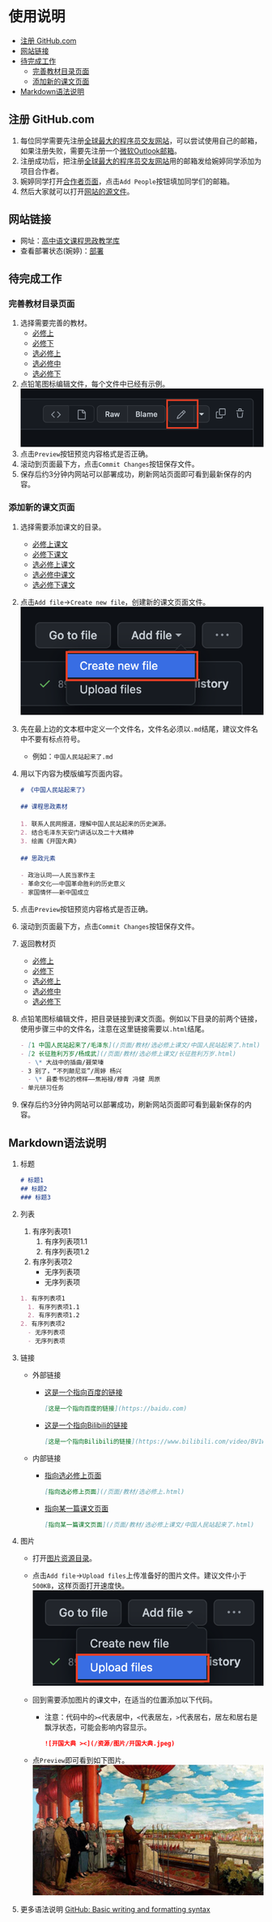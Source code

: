 # 使用说明

- [注册 GitHub.com](#注册-githubcom)
- [网站链接](#网站链接)
- [待完成工作](#待完成工作)
  - [完善教材目录页面](#完善教材目录页面)
  - [添加新的课文页面](#添加新的课文页面)
- [Markdown语法说明](#markdown语法说明)

## 注册 GitHub.com

1. 每位同学需要先注册[全球最大的程序员交友网站](https://github.com/)，可以尝试使用自己的邮箱，如果注册失败，需要先注册一个[微软Outlook邮箱](https://outlook.com/)。
2. 注册成功后，把注册[全球最大的程序员交友网站](https://github.com/)用的邮箱发给婉婷同学添加为项目合作者。
3. 婉婷同学打开[合作者页面](https://github.com/WongYunTing/WongYunTing.github.io/settings/access)，点击`Add People`按钮填加同学们的邮箱。
4. 然后大家就可以打开[网站的源文件](https://github.com/WongYunTing/WongYunTing.github.io)。

## 网站链接

- 网址：[高中语文课程思政教学库](https://wongyunting.github.io/)
- 查看部署状态(婉婷)：[部署](https://github.com/WongYunTing/WongYunTing.github.io/settings/pages)

## 待完成工作

### 完善教材目录页面

1. 选择需要完善的教材。
   - [必修上](https://github.com/WongYunTing/WongYunTing.github.io/blob/main/%E9%A1%B5%E9%9D%A2/%E6%95%99%E6%9D%90/%E5%BF%85%E4%BF%AE%E4%B8%8A.md)
   - [必修下](https://github.com/WongYunTing/WongYunTing.github.io/blob/main/%E9%A1%B5%E9%9D%A2/%E6%95%99%E6%9D%90/%E5%BF%85%E4%BF%AE%E4%B8%8B.md)
   - [选必修上](https://github.com/WongYunTing/WongYunTing.github.io/blob/main/%E9%A1%B5%E9%9D%A2/%E6%95%99%E6%9D%90/%E9%80%89%E5%BF%85%E4%BF%AE%E4%B8%8A.md)
   - [选必修中](https://github.com/WongYunTing/WongYunTing.github.io/blob/main/%E9%A1%B5%E9%9D%A2/%E6%95%99%E6%9D%90/%E9%80%89%E5%BF%85%E4%BF%AE%E4%B8%AD.md)
   - [选必修下](https://github.com/WongYunTing/WongYunTing.github.io/blob/main/%E9%A1%B5%E9%9D%A2/%E6%95%99%E6%9D%90/%E9%80%89%E5%BF%85%E4%BF%AE%E4%B8%8B.md)
2. 点铅笔图标编辑文件，每个文件中已经有示例。
  ![Pencil](/资源/图片/Pencil.png)
3. 点击`Preview`按钮预览内容格式是否正确。
4. 滚动到页面最下方，点击`Commit Changes`按钮保存文件。
5. 保存后约3分钟内网站可以部署成功，刷新网站页面即可看到最新保存的内容。

### 添加新的课文页面

1. 选择需要添加课文的目录。
   - [必修上课文](https://github.com/WongYunTing/WongYunTing.github.io/tree/main/%E9%A1%B5%E9%9D%A2/%E6%95%99%E6%9D%90/%E5%BF%85%E4%BF%AE%E4%B8%8A%E8%AF%BE%E6%96%87)
   - [必修下课文](https://github.com/WongYunTing/WongYunTing.github.io/tree/main/%E9%A1%B5%E9%9D%A2/%E6%95%99%E6%9D%90/%E5%BF%85%E4%BF%AE%E4%B8%8B%E8%AF%BE%E6%96%87)
   - [选必修上课文](https://github.com/WongYunTing/WongYunTing.github.io/tree/main/%E9%A1%B5%E9%9D%A2/%E6%95%99%E6%9D%90/%E9%80%89%E5%BF%85%E4%BF%AE%E4%B8%8A%E8%AF%BE%E6%96%87)
   - [选必修中课文](https://github.com/WongYunTing/WongYunTing.github.io/tree/main/%E9%A1%B5%E9%9D%A2/%E6%95%99%E6%9D%90/%E9%80%89%E5%BF%85%E4%BF%AE%E4%B8%AD%E8%AF%BE%E6%96%87)
   - [选必修下课文](https://github.com/WongYunTing/WongYunTing.github.io/tree/main/%E9%A1%B5%E9%9D%A2/%E6%95%99%E6%9D%90/%E9%80%89%E5%BF%85%E4%BF%AE%E4%B8%8B%E8%AF%BE%E6%96%87)
2. 点击`Add file`->`Create new file`，创建新的课文页面文件。
   ![Create new file](/资源/图片/Create_new_file.png)
3. 先在最上边的文本框中定义一个文件名，文件名必须以`.md`结尾，建议文件名中不要有标点符号。
   - 例如：`中国人民站起来了.md`
4. 用以下内容为模版编写页面内容。

   ```markdown
   # 《中国人民站起来了》

   ## 课程思政素材

   1. 联系人民网报道，理解中国人民站起来的历史渊源。
   2. 结合毛泽东天安门讲话以及二十大精神
   3. 绘画《开国大典》

   ## 思政元素

   - 政治认同——人民当家作主
   - 革命文化——中国革命胜利的历史意义
   - 家国情怀——新中国成立
   ```

5. 点击`Preview`按钮预览内容格式是否正确。
6. 滚动到页面最下方，点击`Commit Changes`按钮保存文件。
7. 返回教材页
   - [必修上](https://github.com/WongYunTing/WongYunTing.github.io/blob/main/%E9%A1%B5%E9%9D%A2/%E6%95%99%E6%9D%90/%E5%BF%85%E4%BF%AE%E4%B8%8A.md)
   - [必修下](https://github.com/WongYunTing/WongYunTing.github.io/blob/main/%E9%A1%B5%E9%9D%A2/%E6%95%99%E6%9D%90/%E5%BF%85%E4%BF%AE%E4%B8%8B.md)
   - [选必修上](https://github.com/WongYunTing/WongYunTing.github.io/blob/main/%E9%A1%B5%E9%9D%A2/%E6%95%99%E6%9D%90/%E9%80%89%E5%BF%85%E4%BF%AE%E4%B8%8A.md)
   - [选必修中](https://github.com/WongYunTing/WongYunTing.github.io/blob/main/%E9%A1%B5%E9%9D%A2/%E6%95%99%E6%9D%90/%E9%80%89%E5%BF%85%E4%BF%AE%E4%B8%AD.md)
   - [选必修下](https://github.com/WongYunTing/WongYunTing.github.io/blob/main/%E9%A1%B5%E9%9D%A2/%E6%95%99%E6%9D%90/%E9%80%89%E5%BF%85%E4%BF%AE%E4%B8%8B.md)
8. 点铅笔图标编辑文件，把目录链接到课文页面。例如以下目录的前两个链接，使用步骤三中的文件名，注意在这里链接需要以`.html`结尾。

   ```markdown
   - [1 中国人民站起来了/毛泽东](/页面/教材/选必修上课文/中国人民站起来了.html)
   - [2 长征胜利万岁/杨成武](/页面/教材/选必修上课文/长征胜利万岁.html)
     - \* 大战中的插曲/聂荣瑧
   - 3 别了，“不列颠尼亚”/周婷 杨兴
     - \* 县委书记的榜样——焦裕禄/穆青 冯健 周原
   - 单元研习任务
   ```

9. 保存后约3分钟内网站可以部署成功，刷新网站页面即可看到最新保存的内容。

## Markdown语法说明

1. 标题

   ```markdown
   # 标题1
   ## 标题2
   ### 标题3
   ```

2. 列表
   1. 有序列表项1
      1. 有序列表项1.1
      2. 有序列表项1.2
   2. 有序列表项2
      - 无序列表项
      - 无序列表项

   ```markdown
   1. 有序列表项1
     1. 有序列表项1.1
     2. 有序列表项1.2
   2. 有序列表项2
     - 无序列表项
     - 无序列表项
   ```

3. 链接

   - 外部链接
      - [这是一个指向百度的链接](https://baidu.com)

         ```markdown
         [这是一个指向百度的链接](https://baidu.com)
         ```

      - [这是一个指向Bilibili的链接](https://www.bilibili.com/video/BV1wb411y7b1/)

         ```markdown
         [这是一个指向Bilibili的链接](https://www.bilibili.com/video/BV1wb411y7b1/)
         ```

   - 内部链接
      - [指向选必修上页面](/页面/教材/选必修上.html)

         ```markdown
         [指向选必修上页面](/页面/教材/选必修上.html)
         ```

      - [指向某一篇课文页面](/页面/教材/选必修上课文/中国人民站起来了.html)

         ```markdown
         [指向某一篇课文页面](/页面/教材/选必修上课文/中国人民站起来了.html)
         ```

4. 图片

   - 打开[图片资源目录](https://github.com/WongYunTing/WongYunTing.github.io/tree/main/%E8%B5%84%E6%BA%90/%E5%9B%BE%E7%89%87)。
   - 点击`Add file`->`Upload files`上传准备好的图片文件。建议文件小于`500KB`，这样页面打开速度快。
      ![Upload Files](/资源/图片/Upload_Files.png)
   - 回到需要添加图片的课文中，在适当的位置添加以下代码。
     - 注意：代码中的`><`代表居中，`<`代表居左，`>`代表居右，居左和居右是飘浮状态，可能会影响内容显示。

         ```markdown
         ![开国大典 ><](/资源/图片/开国大典.jpeg)
         ```

   - 点`Preview`即可看到如下图片。
      ![开国大典 ><](/资源/图片/开国大典.jpeg)

5. 更多语法说明
   [GitHub: Basic writing and formatting syntax](https://docs.github.com/en/get-started/writing-on-github/getting-started-with-writing-and-formatting-on-github/basic-writing-and-formatting-syntax)
